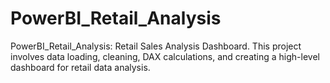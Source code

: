 # PowerBI_Retail_Analysis
PowerBI_Retail_Analysis: Retail Sales Analysis Dashboard. This project involves data loading, cleaning, DAX calculations, and creating a high-level dashboard for retail data analysis.
